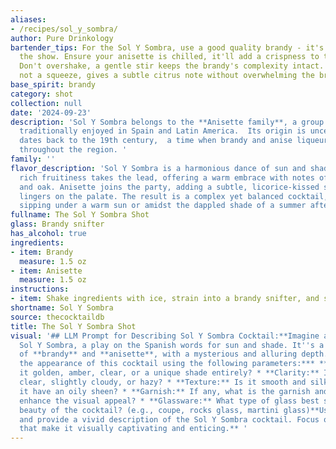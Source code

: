```yaml
---
aliases:
- /recipes/sol_y_sombra/
author: Pure Drinkology
bartender_tips: For the Sol Y Sombra, use a good quality brandy - it's the star of
  the show. Ensure your anisette is chilled, it'll add a crispness to the cocktail.
  Don't overshake, a gentle stir keeps the brandy's complexity intact.  A lemon twist,
  not a squeeze, gives a subtle citrus note without overwhelming the brandy and anisette.
base_spirit: brandy
category: shot
collection: null
date: '2024-09-23'
description: 'Sol Y Sombra belongs to the **Anisette family**, a group of cocktails
  traditionally enjoyed in Spain and Latin America.  Its origin is uncertain but likely
  dates back to the 19th century,  a time when brandy and anise liqueurs were popular
  throughout the region. '
family: ''
flavor_description: 'Sol Y Sombra is a harmonious dance of sun and shade. The brandy''s
  rich fruitiness takes the lead, offering a warm embrace with notes of dried plums
  and oak. Anisette joins the party, adding a subtle, licorice-kissed sweetness that
  lingers on the palate. The result is a complex yet balanced cocktail, perfect for
  sipping under a warm sun or amidst the dappled shade of a summer afternoon. '
fullname: The Sol Y Sombra Shot
glass: Brandy snifter
has_alcohol: true
ingredients:
- item: Brandy
  measure: 1.5 oz
- item: Anisette
  measure: 1.5 oz
instructions:
- item: Shake ingredients with ice, strain into a brandy snifter, and serve.
shortname: Sol Y Sombra
source: thecocktaildb
title: The Sol Y Sombra Shot
visual: '## LLM Prompt for Describing Sol Y Sombra Cocktail:**Imagine a cocktail called
  Sol Y Sombra, a play on the Spanish words for sun and shade. It''s a beautiful blend
  of **brandy** and **anisette**, with a mysterious and alluring depth.****Describe
  the appearance of this cocktail using the following parameters:*** **Color:** Is
  it golden, amber, clear, or a unique shade entirely? * **Clarity:** Is it crystal
  clear, slightly cloudy, or hazy? * **Texture:** Is it smooth and silky, or does
  it have an oily sheen? * **Garnish:** If any, what is the garnish and how does it
  enhance the visual appeal? * **Glassware:** What type of glass best showcases the
  beauty of the cocktail? (e.g., coupe, rocks glass, martini glass)**Use your imagination
  and provide a vivid description of the Sol Y Sombra cocktail. Focus on the details
  that make it visually captivating and enticing.** '
---
```



